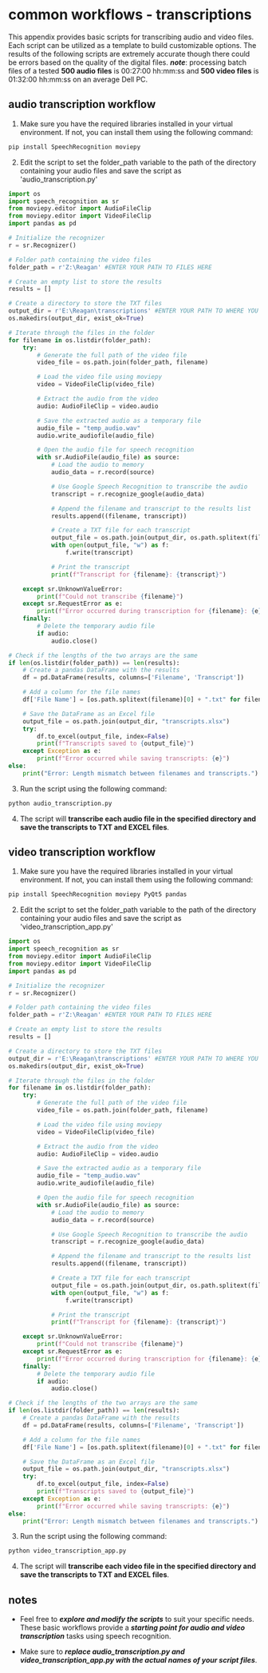 # common workflows - transcriptions

This appendix provides basic scripts for transcribing audio and video files. Each script can be utilized as a template to build customizable options. The results of the following scripts are extremely accurate though there could be errors based on the quality of the digital files. ***note***: processing batch files of a tested **500 audio files** is 00:27:00 hh:mm:ss and **500 video files** is 01:32:00 hh:mm:ss on an average Dell PC. 

## audio transcription workflow

1. Make sure you have the required libraries installed in your virtual environment. If not, you can install them using the following command:
   
```bash
pip install SpeechRecognition moviepy

```
2. Edit the script to set the folder_path variable to the path of the directory containing your audio files and save the script as 'audio_transcription.py'

```python
import os
import speech_recognition as sr
from moviepy.editor import AudioFileClip
from moviepy.editor import VideoFileClip
import pandas as pd

# Initialize the recognizer
r = sr.Recognizer()

# Folder path containing the video files
folder_path = r'Z:\Reagan' #ENTER YOUR PATH TO FILES HERE

# Create an empty list to store the results
results = []

# Create a directory to store the TXT files
output_dir = r'E:\Reagan\transcriptions' #ENTER YOUR PATH TO WHERE YOU WANT TRANSCRIPTIONS HERE
os.makedirs(output_dir, exist_ok=True)

# Iterate through the files in the folder
for filename in os.listdir(folder_path):
    try:
        # Generate the full path of the video file
        video_file = os.path.join(folder_path, filename)

        # Load the video file using moviepy
        video = VideoFileClip(video_file)

        # Extract the audio from the video
        audio: AudioFileClip = video.audio

        # Save the extracted audio as a temporary file
        audio_file = "temp_audio.wav"
        audio.write_audiofile(audio_file)

        # Open the audio file for speech recognition
        with sr.AudioFile(audio_file) as source:
            # Load the audio to memory
            audio_data = r.record(source)

            # Use Google Speech Recognition to transcribe the audio
            transcript = r.recognize_google(audio_data)

            # Append the filename and transcript to the results list
            results.append((filename, transcript))

            # Create a TXT file for each transcript
            output_file = os.path.join(output_dir, os.path.splitext(filename)[0] + ".txt")
            with open(output_file, "w") as f:
                f.write(transcript)

            # Print the transcript
            print(f"Transcript for {filename}: {transcript}")

    except sr.UnknownValueError:
        print(f"Could not transcribe {filename}")
    except sr.RequestError as e:
        print(f"Error occurred during transcription for {filename}: {e}")
    finally:
        # Delete the temporary audio file
        if audio:
            audio.close()

# Check if the lengths of the two arrays are the same
if len(os.listdir(folder_path)) == len(results):
    # Create a pandas DataFrame with the results
    df = pd.DataFrame(results, columns=['Filename', 'Transcript'])

    # Add a column for the file names
    df['File Name'] = [os.path.splitext(filename)[0] + ".txt" for filename in df['Filename']]

    # Save the DataFrame as an Excel file
    output_file = os.path.join(output_dir, "transcripts.xlsx")
    try:
        df.to_excel(output_file, index=False)
        print(f"Transcripts saved to {output_file}")
    except Exception as e:
        print(f"Error occurred while saving transcripts: {e}")
else:
    print("Error: Length mismatch between filenames and transcripts.")

```

3. Run the script using the following command:

```bash
python audio_transcription.py
```
4. The script will **transcribe each audio file in the specified directory and save the transcripts to TXT and EXCEL files**.


## video transcription workflow

1. Make sure you have the required libraries installed in your virtual environment. If not, you can install them using the following command:
   
```bash
pip install SpeechRecognition moviepy PyQt5 pandas

```
2. Edit the script to set the folder_path variable to the path of the directory containing your audio files and save the script as 'video_transcription_app.py'

```python
import os
import speech_recognition as sr
from moviepy.editor import AudioFileClip
from moviepy.editor import VideoFileClip
import pandas as pd

# Initialize the recognizer
r = sr.Recognizer()

# Folder path containing the video files
folder_path = r'Z:\Reagan' #ENTER YOUR PATH TO FILES HERE

# Create an empty list to store the results
results = []

# Create a directory to store the TXT files
output_dir = r'E:\Reagan\transcriptions' #ENTER YOUR PATH TO WHERE YOU WANT TRANSCRIPTIONS HERE
os.makedirs(output_dir, exist_ok=True)

# Iterate through the files in the folder
for filename in os.listdir(folder_path):
    try:
        # Generate the full path of the video file
        video_file = os.path.join(folder_path, filename)

        # Load the video file using moviepy
        video = VideoFileClip(video_file)

        # Extract the audio from the video
        audio: AudioFileClip = video.audio

        # Save the extracted audio as a temporary file
        audio_file = "temp_audio.wav"
        audio.write_audiofile(audio_file)

        # Open the audio file for speech recognition
        with sr.AudioFile(audio_file) as source:
            # Load the audio to memory
            audio_data = r.record(source)

            # Use Google Speech Recognition to transcribe the audio
            transcript = r.recognize_google(audio_data)

            # Append the filename and transcript to the results list
            results.append((filename, transcript))

            # Create a TXT file for each transcript
            output_file = os.path.join(output_dir, os.path.splitext(filename)[0] + ".txt")
            with open(output_file, "w") as f:
                f.write(transcript)

            # Print the transcript
            print(f"Transcript for {filename}: {transcript}")

    except sr.UnknownValueError:
        print(f"Could not transcribe {filename}")
    except sr.RequestError as e:
        print(f"Error occurred during transcription for {filename}: {e}")
    finally:
        # Delete the temporary audio file
        if audio:
            audio.close()

# Check if the lengths of the two arrays are the same
if len(os.listdir(folder_path)) == len(results):
    # Create a pandas DataFrame with the results
    df = pd.DataFrame(results, columns=['Filename', 'Transcript'])

    # Add a column for the file names
    df['File Name'] = [os.path.splitext(filename)[0] + ".txt" for filename in df['Filename']]

    # Save the DataFrame as an Excel file
    output_file = os.path.join(output_dir, "transcripts.xlsx")
    try:
        df.to_excel(output_file, index=False)
        print(f"Transcripts saved to {output_file}")
    except Exception as e:
        print(f"Error occurred while saving transcripts: {e}")
else:
    print("Error: Length mismatch between filenames and transcripts.")

```


3. Run the script using the following command:

```bash
python video_transcription_app.py

```

4. The script will **transcribe each video file in the specified directory and save the transcripts to TXT and EXCEL files**.

## notes

* Feel free to ***explore and modify the scripts*** to suit your specific needs. These basic workflows provide a ***starting point for audio and video transcription*** tasks using speech recognition.

* Make sure to ***replace audio_transcription.py and video_transcription_app.py with the actual names of your script files***.

#

